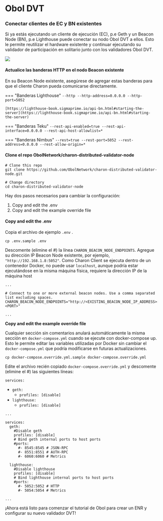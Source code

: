 # Obol DVT

### Conectar clientes de EC y BN existentes <a href="#connect-existing-ec-and-bn-clients" id="connect-existing-ec-and-bn-clients"></a>

Si ya estás ejecutando un cliente de ejecución (EC), p.e Geth y un Beacon Node (BN), p.e Lighthouse puede conectar su nodo Obol DVT a ellos. Esto le permite reutilizar el hardware existente y continuar ejecutando su validador de participación en solitario junto con los validadores Obol DVT.

![](https://2168503826-files.gitbook.io/\~/files/v0/b/gitbook-x-prod.appspot.com/o/spaces%2FKnJhWg57YoZq2MPfatKE%2Fuploads%2FCOFaz8w1x4xZe4qdsoZo%2Fimage.png?alt=media\&token=b649027f-0bfc-4e2b-a5da-1e47824b5268)

#### Actualice las banderas HTTP en el nodo Beacon existente <a href="#update-http-flags-on-existing-beacon-node" id="update-http-flags-on-existing-beacon-node"></a>

En su Beacon Node existente, asegúrese de agregar estas banderas para que el cliente Charon pueda comunicarse directamente.


=== "Banderas Lighthouse"
    ```
    --http
    --http-address=0.0.0.0
    --http-port=5052
    ```

    [https://lighthouse-book.sigmaprime.io/api-bn.html#starting-the-server](https://lighthouse-book.sigmaprime.io/api-bn.html#starting-the-server)

=== "Banderas Teku"
    ```
    --rest-api-enabled=true
    --rest-api-interface=0.0.0.0
    --rest-api-host-allowlist=*
    ```

=== "Banderas Nimbus"
    ```
    --rest=true
    --rest-port=5052
    --rest-address=0.0.0.0
    --rest-allow-origin=*
    ```


#### Clone el repo ObolNetwork/charon-distributed-validator-node <a href="#clone-the-obolnetwork-charon-distributed-validator-node-repo" id="clone-the-obolnetwork-charon-distributed-validator-node-repo"></a>

```
# Clone this repo
git clone https://github.com/ObolNetwork/charon-distributed-validator-node.git

# Change directory
cd charon-distributed-validator-node
```

Hay dos pasos necesarios para cambiar la configuración:

1. Copy and edit the .env
2. Copy and edit the example override file

#### Copy and edit the .env

Copia el archivo de ejemplo `.env` .

```
cp .env.sample .env
```

Descomente (elimine el #) la línea `CHARON_BEACON_NODE_ENDPOINTS`. Agregue su dirección IP Beacon Node existente, por ejemplo, `"http://192.168.1.8:5052"`. Como Charon Client se ejecuta dentro de un contenedor Docker, no puede usar `localhost`, aunque podría estar ejecutándose en la misma máquina física, requiere la dirección IP de la máquina host

```
...

# Connect to one or more external beacon nodes. Use a comma separated list excluding spaces.
CHARON_BEACON_NODE_ENDPOINTS="http://<EXISTING_BEACON_NODE_IP_ADDRESS>:<PORT>"

...
```

**Copy and edit the example override file**

Cualquier sección sin comentarios anulará automáticamente la misma sección en `docker-compose.yml` cuando se ejecute con docker-compose up. Esto le permite editar las variables utilizadas por Docker sin cambiar el `docker-compose.yml` que podría modificarse en futuras actualizaciones.

```
cp docker-compose.override.yml.sample docker-compose.override.yml
```

Edite el archivo recién copiado `docker-compose.override.yml` y descomente (elimine el #) las siguientes líneas:

`services:`

* `geth:`
  * `profiles: [disable]`
* `lighthouse:`
  * `profiles: [disable]`

```
...

services:
  geth:
    #Disable geth
    profiles: [disable]
    # Bind geth internal ports to host ports
    #ports:
      #- 8545:8545 # JSON-RPC
      #- 8551:8551 # AUTH-RPC
      #- 6060:6060 # Metrics
      
  lighthouse:
    #Disable lighthouse
    profiles: [disable]
    # Bind lighthouse internal ports to host ports
    #ports:
      #- 5052:5052 # HTTP
      #- 5054:5054 # Metrics
      
...
```

¡Ahora está listo para comenzar el tutorial de Obol para crear un ENR y configurar su nuevo validador DVT!
